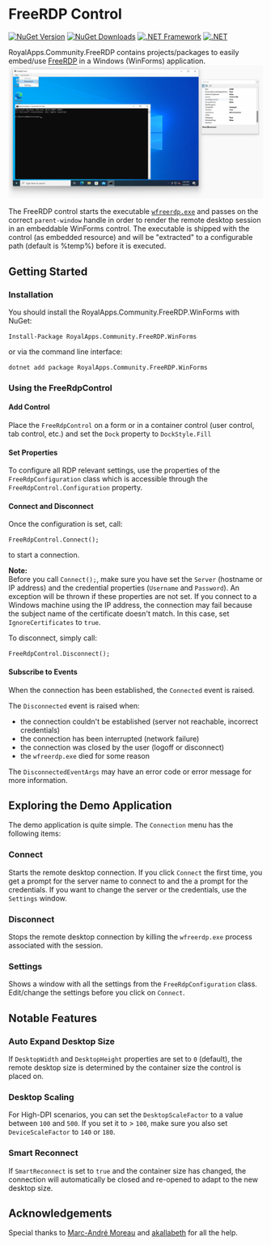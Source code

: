 # FreeRDP Control

[![NuGet Version](https://img.shields.io/nuget/v/RoyalApps.Community.FreeRdp.WinForms.svg?style=flat)](https://www.nuget.org/packages/RoyalApps.Community.FreeRdp.WinForms) 
[![NuGet Downloads](https://img.shields.io/nuget/dt/RoyalApps.Community.FreeRdp.WinForms.svg?color=green)](https://www.nuget.org/packages/RoyalApps.Community.FreeRdp.WinForms) 
[![.NET Framework](https://img.shields.io/badge/.NET%20Framework-%3E%3D%204.5-512bd4)](https://dotnet.microsoft.com/download)
[![.NET](https://img.shields.io/badge/.NET-%3E%3D%20%205.0-blueviolet)](https://dotnet.microsoft.com/download)

RoyalApps.Community.FreeRDP contains projects/packages to easily embed/use [FreeRDP](https://github.com/FreeRDP/FreeRDP) in a Windows (WinForms) application.
![Screenshot](https://raw.githubusercontent.com/royalapplications/royalapps-community-freerdp/main/docs/assets/Screenshot.png)

The FreeRDP control starts the executable [`wfreerdp.exe`](https://github.com/FreeRDP/FreeRDP) and passes on the correct `parent-window` handle in order to render the remote desktop session in an embeddable WinForms control. The executable is shipped with the control (as embedded resource) and will be "extracted" to a configurable path (default is %temp%) before it is executed.

## Getting Started
### Installation
You should install the RoyalApps.Community.FreeRDP.WinForms with NuGet:
```
Install-Package RoyalApps.Community.FreeRDP.WinForms
```
or via the command line interface:
```
dotnet add package RoyalApps.Community.FreeRDP.WinForms
```

### Using the FreeRdpControl
#### Add Control
Place the `FreeRdpControl` on a form or in a container control (user control, tab control, etc.) and set the `Dock` property to `DockStyle.Fill`

#### Set Properties
To configure all RDP relevant settings, use the properties of the `FreeRdpConfiguration` class which is accessible through the `FreeRdpControl.Configuration` property.

#### Connect and Disconnect
Once the configuration is set, call:
```
FreeRdpControl.Connect();
```
to start a connection.

**Note:**  
Before you call `Connect();`, make sure you have set the `Server` (hostname or IP address) and the credential properties (`Username` and `Password`). An exception will be thrown if these properties are not set. If you connect to a Windows machine using the IP address, the connection may fail because the subject name of the certificate doesn't match. In this case, set `IgnoreCertificates` to `true`.

To disconnect, simply call:
```
FreeRdpControl.Disconnect();
```
#### Subscribe to Events
When the connection has been established, the `Connected` event is raised.  

The `Disconnected` event is raised when:
* the connection couldn't be established (server not reachable, incorrect credentials)
* the connection has been interrupted (network failure)
* the connection was closed by the user (logoff or disconnect)
* the `wfreerdp.exe` died for some reason

The `DisconnectedEventArgs` may have an error code or error message for more information.

## Exploring the Demo Application
The demo application is quite simple. The `Connection` menu has the following items:
### Connect
Starts the remote desktop connection. 
If you click `Connect` the first time, you get a prompt for the server name to connect to and the a prompt for the credentials. If you want to change the server or the credentials, use the `Settings` window. 

### Disconnect
Stops the remote desktop connection by killing the `wfreerdp.exe` process associated with the session.

### Settings
Shows a window with all the settings from the `FreeRdpConfiguration` class. Edit/change the settings before you click on `Connect`. 

## Notable Features

### Auto Expand Desktop Size
If `DesktopWidth` and `DesktopHeight` properties are set to `0` (default), the remote desktop size is determined by the container size the control is placed on.  

### Desktop Scaling
For High-DPI scenarios, you can set the `DesktopScaleFactor` to a value between `100` and `500`. If you set it to > `100`, make sure you also set `DeviceScaleFactor` to `140` or `180`.

### Smart Reconnect
If `SmartReconnect` is set to `true` and the container size has changed, the connection will automatically be closed and re-opened to adapt to the new desktop size.

## Acknowledgements
Special thanks to [Marc-André Moreau](https://github.com/awakecoding) and [akallabeth](https://github.com/akallabeth) for all the help.
